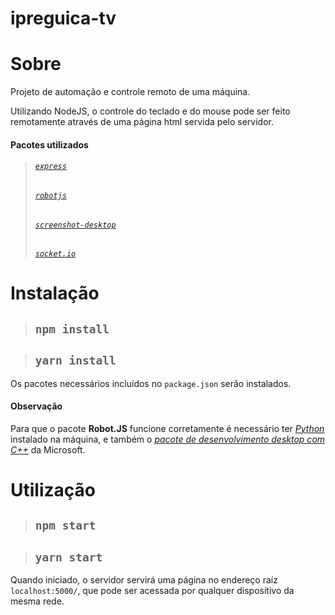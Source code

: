 # ipreguica-tv

# Sobre

Projeto de automação e controle remoto de uma máquina.

Utilizando NodeJS, o controle do teclado e do mouse pode ser feito remotamente através de uma página html servida pelo servidor.

#### Pacotes utilizados
> ###### [`express`](https://www.npmjs.com/package/express, "express")
> ###### [`robotjs`](https://www.npmjs.com/package/robotjs, "robotjs")
> ###### [`screenshot-desktop`](https://www.npmjs.com/package/screenshot-desktop, "screenshot-desktop")
> ###### [`socket.io`](https://www.npmjs.com/package/socket.io, "socket.io")

# Instalação
> ## `npm install`

> ## `yarn install`

Os pacotes necessários incluídos no `package.json` serão instalados.

#### Observação

Para que o pacote **Robot.JS** funcione corretamente é necessário ter _[Python](https://www.python.org/, "python.org")_ instalado na máquina, e também o _[pacote de desenvolvimento desktop com C++](https://visualstudio.microsoft.com/vs/features/cplusplus/, "visualstudio.microsoft.com/vs/features/cplusplus/")_ da Microsoft.

# Utilização
> ## `npm start`

> ## `yarn start`

Quando iniciado, o servidor servirá uma página no endereço raíz `localhost:5000/`, que pode ser acessada por qualquer dispositivo da mesma rede.